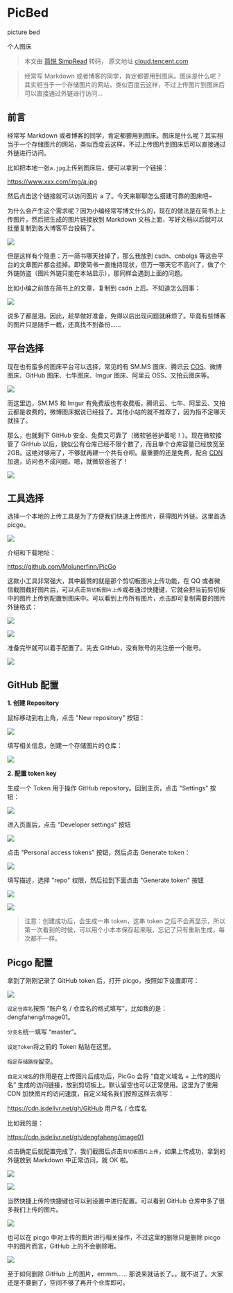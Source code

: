# PicBed
picture bed

个人图床


> 本文由 [简悦 SimpRead](http://ksria.com/simpread/) 转码， 原文地址 [cloud.tencent.com](https://cloud.tencent.com/developer/article/1651601)

> 经常写 Markdown 或者博客的同学，肯定都要用到图床。图床是什么呢？其实相当于一个存储图片的网站，类似百度云这样，不过上传图片到图床后可以直接通过外链进行访问...

**前言**
------

经常写 Markdown 或者博客的同学，肯定都要用到图床。图床是什么呢？其实相当于一个存储图片的网站，类似百度云这样，不过上传图片到图床后可以直接通过外链进行访问。

比如把本地一张`a.jpg`上传到图床后，便可以拿到一个链接：

https://www.xxx.com/img/a.jpg

然后点击这个链接就可以访问图片 a 了。今天来聊聊怎么搭建可靠的图床吧~

为什么会产生这个需求呢？因为小编经常写博文什么的，现在的做法是在简书上上传图片，然后把生成的图片链接放到 Markdown 文档上面，写好文档以后就可以批量复制到各大博客平台投稿了。

![](https://ask.qcloudimg.com/http-save/7256485/72pdiug98d.gif)

但是这样有个隐患：万一简书哪天挂掉了，那么我放到 csdn、cnbolgs 等这些平台的文章图片都会挂掉。即使简书一直维持现状，但万一哪天它不高兴了，做了个外链防盗（图片外链只能在本站显示），那同样会遇到上面的问题。

比如小编之前放在简书上的文章，复制到 csdn 上后。不知道怎么回事：

![](https://ask.qcloudimg.com/http-save/7256485/798yx66e0b.png?imageView2/2/w/2560/h/7000)

说多了都是泪。因此，趁早做好准备，免得以后出现问题就麻烦了。毕竟有些博客的图片只是随手一截，还真找不到备份……

**平台选择**
--------

现在也有蛮多的图床平台可以选择，常见的有 SM.MS 图床、腾讯云 [COS](https://cloud.tencent.com/product/cos?from=10680)、微博图床、GitHub 图床、七牛图床、Imgur 图床、阿里云 OSS、又拍云图床等。

![](https://ask.qcloudimg.com/http-save/7256485/5bn5pl2i8v.png?imageView2/2/w/2560/h/7000)

而这里边，SM.MS 和 Imgur 有免费版也有收费版，腾讯云、七牛、阿里云、又拍云都是收费的，微博图床据说已经挂了。其他小站的就不推荐了，因为指不定哪天就挂了。

那么，也就剩下 GitHub 安全、免费又可靠了（微软爸爸护着呢！）。现在微软接管了 GitHub 以后，貌似公有仓库已经不限个数了，而且单个仓库容量已经放宽至 2GB。这绝对够用了，不够就再建一个共有仓呗。最重要的还是免费，配合 [CDN](https://cloud.tencent.com/product/cdn?from=10680) 加速，访问也不成问题。嗯，就微软爸爸了！

![](https://ask.qcloudimg.com/http-save/7256485/ewfy0uqpbu.png?imageView2/2/w/2560/h/7000)

**工具选择**
--------

选择一个本地的上传工具是为了方便我们快速上传图片，获得图片外链。这里首选 picgo。

![](https://ask.qcloudimg.com/http-save/7256485/07j9osotku.png)

介绍和下载地址：

https://github.com/Molunerfinn/PicGo

这款小工具非常强大，其中最赞的就是那个剪切板图片上传功能，在 QQ 或者微信截图截好图片后，可以点击`剪切板图片上传`或者通过快捷键，它就会把当前剪切板中的图片上传到配置到图床中。可以看到上传所有图片，点击即可复制需要的图片外链格式：

![](https://ask.qcloudimg.com/http-save/7256485/s084cx5uu5.png)

![](https://ask.qcloudimg.com/http-save/7256485/8qcot7kd0z.png)

准备完毕就可以着手配置了。先去 GitHub，没有账号的先注册一个账号。

![](https://ask.qcloudimg.com/http-save/7256485/wrch3u36l2.jpeg)

**GitHub 配置**
-------------

**1. 创建 Repository**

鼠标移动到右上角，点击 "New repository" 按钮：

![](https://ask.qcloudimg.com/http-save/7256485/nfk43ixsyz.png)

填写相关信息，创建一个存储图片的仓库：

![](https://ask.qcloudimg.com/http-save/7256485/xz7qwsrhw9.png)

**2. 配置 token key**

生成一个 Token 用于操作 GitHub repository。回到主页，点击 "Settings" 按钮：

![](https://ask.qcloudimg.com/http-save/7256485/cpi8fqcjug.png)

进入页面后，点击 "Developer settings" 按钮

![](https://ask.qcloudimg.com/http-save/7256485/o92o341d9c.png)

点击 "Personal access tokens" 按钮，然后点击 Generate token：

![](https://ask.qcloudimg.com/http-save/7256485/3be5yg63m2.png)

填写描述，选择 "repo" 权限，然后拉到下面点击 "Generate token" 按钮

![](https://ask.qcloudimg.com/http-save/7256485/oqum3azudz.png)

![](https://ask.qcloudimg.com/http-save/7256485/vhmabvnt4k.png)

> 注意：创建成功后，会生成一串 token，这串 token 之后不会再显示，所以第一次看到的时候，可以用个小本本保存起来哦，忘记了只有重新生成，每次都不一样。

**Picgo 配置**
------------

拿到了刚刚记录了 GitHub token 后，打开 picgo，按照如下设置即可：

![](https://ask.qcloudimg.com/http-save/7256485/zi7uj8uzth.png)

`设定仓库名`按照 “账户名 / 仓库名的格式填写”，比如我的是：dengfaheng/image01。

`分支名`统一填写 “master”。

`设定Token`将之前的 Token 粘贴在这里。

`指定存储路径`留空。

`自定义域名`的作用是在上传图片后成功后，PicGo 会将 “自定义域名 + 上传的图片名” 生成的访问链接，放到剪切板上。默认留空也可以正常使用。这里为了使用 CDN 加快图片的访问速度，自定义域名我们按照这样去填写：

https://cdn.jsdelivr.net/gh/GitHub 用户名 / 仓库名

比如我的是：

https://cdn.jsdelivr.net/gh/dengfaheng/image01

点击确定后就配置完成了，我们截图后点击`剪切板图片上传`，如果上传成功，拿到的外链放到 Markdown 中正常访问，就 OK 啦。

![](https://ask.qcloudimg.com/http-save/7256485/2tly00713s.png)

![](https://ask.qcloudimg.com/http-save/7256485/zdsl3olpjn.png)

当然快捷上传的快捷键也可以到设置中进行配置。可以看到 GitHub 仓库中多了很多我们上传的图片。

![](https://ask.qcloudimg.com/http-save/7256485/bl5ux0qaql.png)

也可以在 picgo 中对上传的图片进行相关操作，不过这里的删除只是删除 picgo 中的图片而言，GitHub 上的不会删除哦。

![](https://ask.qcloudimg.com/http-save/7256485/8a7r0x68tb.png)

至于如何删除 GitHub 上的图片，emmm…… 那说来就话长了。。就不说了。大家还是不要删了，空间不够了再开个仓库即可。
